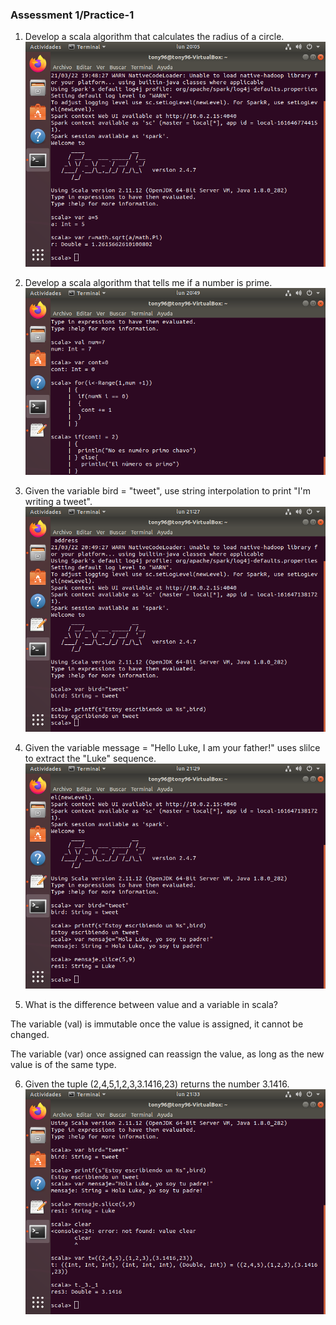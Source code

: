 ### Assessment 1/Practice-1
1. Develop a scala algorithm that calculates the radius of a circle.
![one image](https://github.com/rulom24/DatosMasivos/blob/Unit-1/Captura%20de%20pantalla%20de%202021-03-22%2020-05-49.png)

2. Develop a scala algorithm that tells me if a number is prime.
![two image](https://github.com/rulom24/DatosMasivos/blob/Unit-1/Captura%20de%20pantalla%20de%202021-03-22%2020-49-01.png)

3. Given the variable bird = "tweet", use string interpolation to
print "I'm writing a tweet".
![three image](https://github.com/rulom24/DatosMasivos/blob/Unit-1/Captura%20de%20pantalla%20de%202021-03-22%2021-27-32.png)

4. Given the variable message = "Hello Luke, I am your father!" uses slilce to extract the
"Luke" sequence.
![four image](https://github.com/rulom24/DatosMasivos/blob/Unit-1/Captura%20de%20pantalla%20de%202021-03-22%2021-29-18.png)

5. What is the difference between value and a variable in scala?

The variable (val) is immutable once the value is assigned, it cannot be changed.

The variable (var) once assigned can reassign the value, as long as the new value is of the same type.

6. Given the tuple (2,4,5,1,2,3,3.1416,23) returns the number 3.1416.
![five image](https://github.com/rulom24/DatosMasivos/blob/Unit-1/Captura%20de%20pantalla%20de%202021-03-22%2021-33-11.png)
